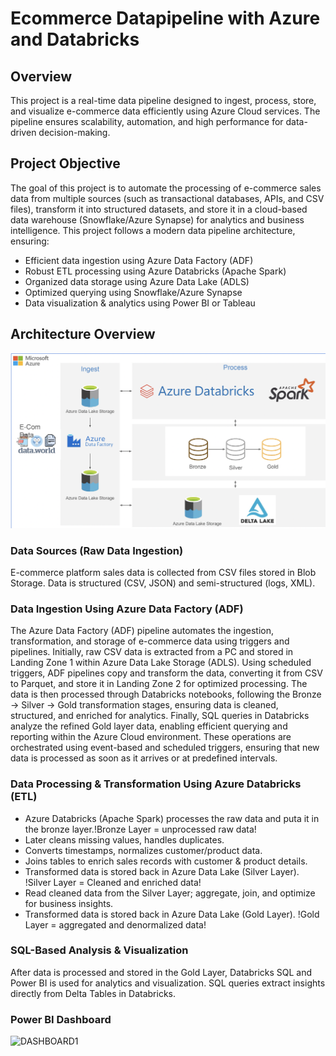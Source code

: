 # Ecommerce Datapipeline with Azure and Databricks
## Overview
This project is a real-time data pipeline designed to ingest, process, store, and visualize e-commerce data efficiently using Azure Cloud services. The pipeline ensures scalability, automation, and high performance for data-driven decision-making.

## Project Objective
The goal of this project is to automate the processing of e-commerce sales data from multiple sources (such as transactional databases, APIs, and CSV files), transform it into structured datasets, and store it in a cloud-based data warehouse (Snowflake/Azure Synapse) for analytics and business intelligence.
This project follows a modern data pipeline architecture, ensuring:
- Efficient data ingestion using Azure Data Factory (ADF)
- Robust ETL processing using Azure Databricks (Apache Spark)
- Organized data storage using Azure Data Lake (ADLS)
- Optimized querying using Snowflake/Azure Synapse
- Data visualization & analytics using Power BI or Tableau

## Architecture Overview
![Project Architecture](resources/architecture.png)

### Data Sources (Raw Data Ingestion)
E-commerce platform sales data is collected from CSV files stored in Blob Storage. Data is structured (CSV, JSON) and semi-structured (logs, XML).

### Data Ingestion Using Azure Data Factory (ADF)
The Azure Data Factory (ADF) pipeline automates the ingestion, transformation, and storage of e-commerce data using triggers and pipelines. Initially, raw CSV data is extracted from a PC and stored in Landing Zone 1 within Azure Data Lake Storage (ADLS). Using scheduled triggers, ADF pipelines copy and transform the data, converting it from CSV to Parquet, and store it in Landing Zone 2 for optimized processing. The data is then processed through Databricks notebooks, following the Bronze → Silver → Gold transformation stages, ensuring data is cleaned, structured, and enriched for analytics. Finally, SQL queries in Databricks analyze the refined Gold layer data, enabling efficient querying and reporting within the Azure Cloud environment.
These operations are orchestrated using event-based and scheduled triggers, ensuring that new data is processed as soon as it arrives or at predefined intervals.

### Data Processing & Transformation Using Azure Databricks (ETL)
- Azure Databricks (Apache Spark) processes the raw data and puta it in the bronze layer.!Bronze Layer = unprocessed raw data!
- Later cleans missing values, handles duplicates.
- Converts timestamps, normalizes customer/product data.
- Joins tables to enrich sales records with customer & product details.
- Transformed data is stored back in Azure Data Lake (Silver Layer).
!Silver Layer = Cleaned and enriched data!
- Read cleaned data from the Silver Layer; aggregate, join, and optimize for business insights.
- Transformed data is stored back in Azure Data Lake (Gold Layer).
!Gold Layer = aggregated and denormalized data!

### SQL-Based Analysis & Visualization
After data is processed and stored in the Gold Layer, Databricks SQL and Power BI is used for analytics and visualization. SQL queries extract insights directly from Delta Tables in Databricks.

### Power BI Dashboard 
![DASHBOARD1](resources/ecommerce_d.png)




